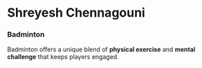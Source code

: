 # Shreyesh Chennagouni
### Badminton
Badminton offers a unique blend of __physical exercise__ and **mental challenge** that keeps players engaged.

